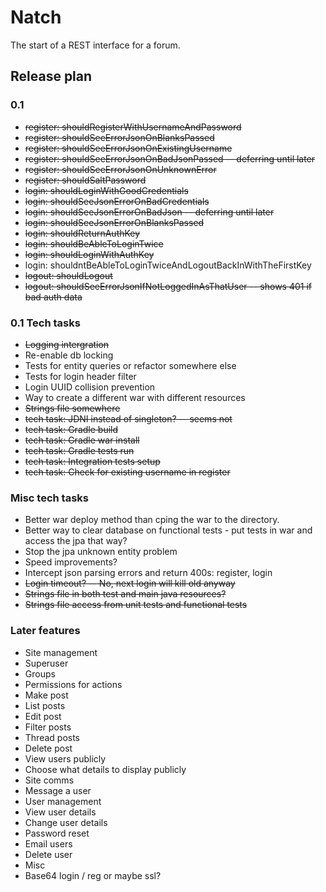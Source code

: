 # Natch 

The start of a REST interface for a forum.

## Release plan

### 0.1

* ~~register: shouldRegisterWithUsernameAndPassword~~
* ~~register: shouldSeeErrorJsonOnBlanksPassed~~
* ~~register: shouldSeeErrorJsonOnExistingUsername~~
* ~~register: shouldSeeErrorJsonOnBadJsonPassed -- deferring until later~~
* ~~register: shouldSeeErrorJsonOnUnknownError~~
* ~~register: shouldSaltPassword~~
* ~~login: shouldLoginWithGoodCredentials~~
* ~~login: shouldSeeJsonErrorOnBadCredentials~~
* ~~login: shouldSeeJsonErrorOnBadJson -- deferring until later~~
* ~~login: shouldSeeJsonErrorOnBlanksPassed~~
* ~~login: shouldReturnAuthKey~~
* ~~login: shouldBeAbleToLoginTwice~~
* ~~login: shouldLoginWithAuthKey~~
* login: shouldntBeAbleToLoginTwiceAndLogoutBackInWithTheFirstKey
* ~~logout: shouldLogout~~
* ~~logout: shouldSeeErrorJsonIfNotLoggedInAsThatUser -- shows 401 if bad auth data~~

### 0.1 Tech tasks

* ~~Logging intergration~~
* Re-enable db locking 
* Tests for entity queries or refactor somewhere else
* Tests for login header filter
* Login UUID collision prevention
* Way to create a different war with different resources
* ~~Strings file somewhere~~
* ~~tech task: JDNI instead of singleton? -- seems not~~
* ~~tech task: Gradle build~~
* ~~tech task: Gradle war install~~
* ~~tech task: Gradle tests run~~ 
* ~~tech task: Integration tests setup~~
* ~~tech task: Check for existing username in register~~

### Misc tech tasks

* Better war deploy method than cping the war to the directory.
* Better way to clear database on functional tests - put tests in war and access the jpa that way?
* Stop the jpa unknown entity problem
* Speed improvements?
* Intercept json parsing errors and return 400s: register, login
* ~~Login timeout? -- No, next login will kill old anyway~~
* ~~Strings file in both test and main java resources?~~
* ~~Strings file access from unit tests and functional tests~~


### Later features
* Site management
 * Superuser
 * Groups
 * Permissions for actions
* Make post
 * List posts
 * Edit post
 * Filter posts
 * Thread posts
 * Delete post
* View users publicly 
 * Choose what details to display publicly
* Site comms
 * Message a user
* User management 
 * View user details
 * Change user details
 * Password reset
  * Email users
 * Delete user
* Misc
 * Base64 login / reg or maybe ssl?
